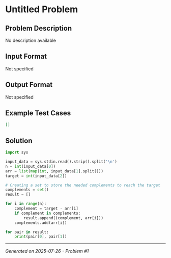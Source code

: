 # Untitled Problem

## Problem Description
No description available

## Input Format
Not specified

## Output Format
Not specified

## Example Test Cases
```json
[]
```

## Solution
```python
import sys

input_data = sys.stdin.read().strip().split('\n')
n = int(input_data[0])
arr = list(map(int, input_data[1].split()))
target = int(input_data[2])

# Creating a set to store the needed complements to reach the target
complements = set()
result = []

for i in range(n):
    complement = target - arr[i]
    if complement in complements:
        result.append((complement, arr[i]))
    complements.add(arr[i])

for pair in result:
    print(pair[0], pair[1])
```

---
*Generated on 2025-07-26 - Problem #1*